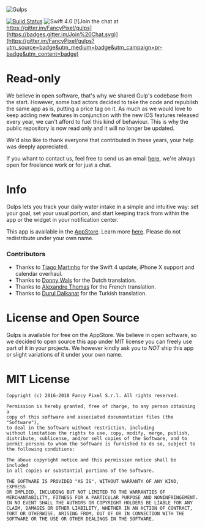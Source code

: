 ![Gulps](https://raw.githubusercontent.com/FancyPixel/gulps/master/assets/screenshot.png)

[![Build Status](https://travis-ci.org/FancyPixel/gulps.svg)](https://travis-ci.org/FancyPixel/gulps)
![Swift 4.0](https://img.shields.io/badge/swift-4.0-orange.svg)
[![Join the chat at https://gitter.im/FancyPixel/gulps](https://badges.gitter.im/Join%20Chat.svg)](https://gitter.im/FancyPixel/gulps?utm_source=badge&utm_medium=badge&utm_campaign=pr-badge&utm_content=badge)

# Read-only
We believe in open software, that's why we shared Gulp's codebase from the start. However, some bad actors decided to take the code and republish the same app as is, putting a price tag on it. As much as we would love to keep adding new features in conjunction with the new iOS features released every year, we can't afford to fuel this kind of behaviour. This is why the public repository is now read only and it will no longer be updated.  

We'd also like to thank everyone that contributed in these years, your help was deeply appreciated.  

If you whant to contact us, feel free to send us an email [here](https://www.fancypixel.it/contact/), we're always open for freelance work or for just a chat.

# Info

Gulps lets you track your daily water intake in a simple and intuitive way: set your goal, set your usual portion, and start keeping track from within the app or the widget in your notification center.  

This app is available in the [AppStore](https://itunes.apple.com/us/app/gulps/id979057304?ls=1&mt=8). Learn more [here](http://www.fancypixel.it/gulps/index.html).
Please do not redistribute under your own name.

### Contributors

- Thanks to [Tiago Martinho](https://github.com/tiagomartinho) for the Swift 4 update, iPhone X support and calendar overhaul.
- Thanks to [Donny Wals](https://github.com/donnywals) for the Dutch translation.
- Thanks to [Alexandre Thomas](https://github.com/thomalexandre) for the French translation.
- Thanks to [Durul Dalkanat](https://github.com/durul) for the Turkish translation.

# License and Open Source

Gulps is available for free on the AppStore. We believe in open software, so we decided to open source this app under MIT license you can freely use part of it in your projects.
We however kindly ask you to *NOT* ship this app or slight variations of it under your own name.

# MIT License

	Copyright (c) 2016-2018 Fancy Pixel S.r.l. All rights reserved.

	Permission is hereby granted, free of charge, to any person obtaining a
	copy of this software and associated documentation files (the "Software"),
	to deal in the Software without restriction, including
	without limitation the rights to use, copy, modify, merge, publish,
	distribute, sublicense, and/or sell copies of the Software, and to
	permit persons to whom the Software is furnished to do so, subject to
	the following conditions:

	The above copyright notice and this permission notice shall be included
	in all copies or substantial portions of the Software.

	THE SOFTWARE IS PROVIDED "AS IS", WITHOUT WARRANTY OF ANY KIND, EXPRESS
	OR IMPLIED, INCLUDING BUT NOT LIMITED TO THE WARRANTIES OF
	MERCHANTABILITY, FITNESS FOR A PARTICULAR PURPOSE AND NONINFRINGEMENT.
	IN NO EVENT SHALL THE AUTHORS OR COPYRIGHT HOLDERS BE LIABLE FOR ANY
	CLAIM, DAMAGES OR OTHER LIABILITY, WHETHER IN AN ACTION OF CONTRACT,
	TORT OR OTHERWISE, ARISING FROM, OUT OF OR IN CONNECTION WITH THE
	SOFTWARE OR THE USE OR OTHER DEALINGS IN THE SOFTWARE.
